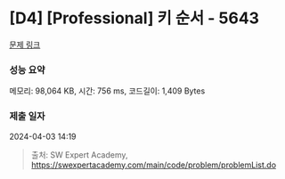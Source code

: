 # [D4] [Professional] 키 순서 - 5643 

[문제 링크](https://swexpertacademy.com/main/code/problem/problemDetail.do?contestProbId=AWXQsLWKd5cDFAUo) 

### 성능 요약

메모리: 98,064 KB, 시간: 756 ms, 코드길이: 1,409 Bytes

### 제출 일자

2024-04-03 14:19



> 출처: SW Expert Academy, https://swexpertacademy.com/main/code/problem/problemList.do